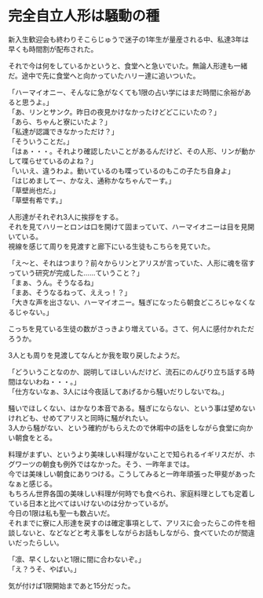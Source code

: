 # 完全自立人形は騒動の種

新入生歓迎会も終わりそこらじゅうで迷子の1年生が量産される中、私達3年は早くも時間割が配布された。

それで今は何をしているかというと、食堂へと急いでいた。無論人形達も一緒だ。途中で先に食堂へと向かっていたハリー達に追いついた。

「ハーマイオニー、そんなに急がなくても1限の占い学にはまだ時間に余裕があると思うよ。」  
「あ、リンとサンク。昨日の夜見かけなかったけどどこにいたの？」  
「あら、ちゃんと寮にいたよ？」  
「私達が認識できなかっただけ？」  
「そういうことだ。」  
「はぁ・・・。それより確認したいことがあるんだけど、その人形、リンが動かして喋らせているのよね？」  
「いいえ、違うわよ。動いているのも喋っているのもこの子たち自身よ」  
「はじめましてー、かなえ、通称かなちゃんでーす。」  
「草壁尚也だ。」  
「草壁有希です。」

人形達がそれぞれ3人に挨拶をする。  
それを見てハリーとロンは口を開けて固まっていて、ハーマイオニーは目を見開いている。   
視線を感じて周りを見渡すと廊下にいる生徒もこちらを見ていた。

「え～と、それはつまり？前々からリンとアリスが言っていた、人形に魂を宿すっていう研究が完成した……ていうこと？」  
「まぁ、うん。そうなるね」  
「まあ、そうなるねって、ええっ！？」  
「大きな声を出さない、ハーマイオニー。騒ぎになったら朝食どころじゃなくなるじゃない。」

こっちを見ている生徒の数がさっきより増えている。さて、何人に感付かれただろうか。

3人とも周りを見渡してなんとか我を取り戻したようだ。

「どういうことなのか、説明してほしいんだけど、流石にのんびり立ち話する時間はないわね・・・。」  
「仕方ないなぁ、3人には今夜話してあげるから騒いだりしないでね。」

騒いでほしくない、はかなり本音である。騒ぎにならない、という事は望めないけれども、せめてアリスと同時に騒がれたい。  
3人から騒がない、という確約がもらえたので休暇中の話をしながら食堂に向かい朝食をとる。

料理がまずい、というより美味しい料理がないことで知られるイギリスだが、ホグワーツの朝食も例外ではなかった。そう、一昨年までは。  
今では美味しい朝食にありつける。こうしてみると一昨年頑張った甲斐があったなぁと感じる。  
もちろん世界各国の美味しい料理が何時でも食べられ、家庭料理としても定着している日本と比べてはいけないのは分かっているが。  
今日の1限は私も聖一も数占いだ。  
それまでに寮に人形達を戻すのは確定事項として、アリスに会ったらこの件を相談しないと、などなどと考え事をしながらお話もしながら、食べていたのが間違いだったらしい。

「凛、早くしないと1限に間に合わないぞ。」  
「え？うそ、やばい。」

気が付けば1限開始まであと15分だった。
